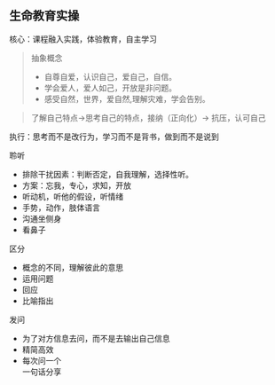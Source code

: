 ## 生命教育实操
核心：课程融入实践，体验教育，自主学习

> 抽象概念
> - 自尊自爱，认识自己，爱自己，自信。
> - 学会爱人，爱人如己，开放是非问题。
> - 感受自然，世界，爱自然,理解灾难，学会告别。


> 了解自己特点->思考自己的特点，接纳（正向化）-> 抗压，认可自己

执行：思考而不是改行为，学习而不是背书，做到而不是说到

聆听
- 排除干扰因素：判断否定，自我理解，选择性听。
- 方案：忘我，专心，求知，开放
- 听动机，听他的假设，听情绪
- 手势，动作，肢体语言
- 沟通坐侧身
- 看鼻子

区分
- 概念的不同，理解彼此的意思
- 运用问题
- 回应
- 比喻指出

发问
- 为了对方信息去问，而不是去输出自己信息
- 精简高效
- 每次问一个\
一句话分享





